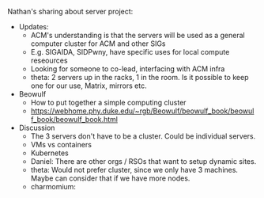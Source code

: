 Nathan's sharing about server project:
- Updates:
    - ACM's understanding is that the servers will be used as a general computer cluster for ACM and other SIGs
    - E.g. SIGAIDA, SIDPwny, have specific uses for local compute reseources
    - Looking for someone to co-lead, interfacing with ACM infra
    - theta: 2 servers up in the racks, 1 in the room. Is it possible to keep one for our use, Matrix, mirrors etc.
- Beowulf
    - How to put together a simple computing cluster
    - https://webhome.phy.duke.edu/~rgb/Beowulf/beowulf_book/beowulf_book/beowulf_book.html
- Discussion
    - The 3 servers don't have to be a cluster. Could be individual servers.
    - VMs vs containers
    - Kubernetes
    - Daniel: There are other orgs / RSOs that want to setup dynamic sites.
    - theta: Would not prefer cluster, since we only have 3 machines. Maybe can consider that if we have more nodes.
    - charmomium: 
    